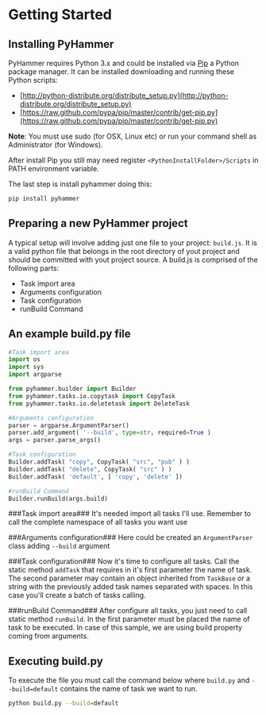 Getting Started
===============

Installing PyHammer
-------------------
PyHammer requires Python 3.x and could be installed via [Pip](http://www.pip-installer.org/) a Python package manager. It can be installed downloading and running these Python scripts:

* [http://python-distribute.org/distribute_setup.py](http://python-distribute.org/distribute_setup.py)
* [https://raw.github.com/pypa/pip/master/contrib/get-pip.py](https://raw.github.com/pypa/pip/master/contrib/get-pip.py)

**Note**: You must use sudo (for OSX, Linux etc) or run your command shell as Administrator (for Windows).

After install Pip you still may need register ``<PythonInstallFolder>/Scripts`` in PATH environment variable.

The last step is install pyhammer doing this:
```bash
pip install pyhammer
```

Preparing a new PyHammer project
--------------------------------
A typical setup will involve adding just one file to your project: ``build.js``. It is a valid python file that belongs in the root directory of yout project and should be committed with yout project source.
A build.js is comprised of the following parts:

* Task import area
* Arguments configuration
* Task configuration
* runBuild Command

An example build.py file
------------------------
```python
#Task import area
import os
import sys
import argparse

from pyhammer.builder import Builder
from pyhammer.tasks.io.copytask import CopyTask
from pyhammer.tasks.io.deletetask import DeleteTask

#Arguments configuration
parser = argparse.ArgumentParser()
parser.add_argument( '--build', type=str, required=True )
args = parser.parse_args()

#Task configuration
Builder.addTask( "copy", CopyTask( "src", "pub" ) )
Builder.addTask( "delete", CopyTask( "src" ) )
Builder.addTask( 'default', [ 'copy', 'delete' ])

#runBuild Command
Builder.runBuild(args.build)
```

###Task import area###
It's needed import all tasks I'll use. Remember to call the complete namespace of all tasks you want use

###Arguments configuration###
Here could be created an ``ArgumentParser`` class adding ``--build`` argument

###Task configuration###
Now it's time to configure all tasks. Call the static method ``addTask`` that requires in it's first parameter the name of task. The second parameter may contain an object inherited from ``TaskBase`` or a string with the previously added task names separated with spaces. In this case you'll create a batch of tasks calling.

###runBuild Command###
After configure all tasks, you just need to call static method ``runBuild``. In the first parameter must be placed the name of task to be executed. In case of this sample, we are using build property coming from arguments.

Executing build.py
------------------
To execute the file you must call the command below where ``build.py`` and ``--build=default`` contains the name of task we want to run.

```bash
python build.py --build=default
```
